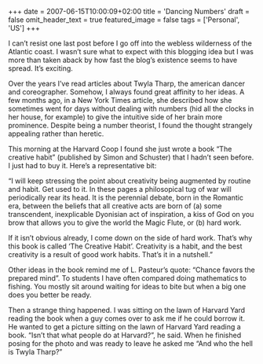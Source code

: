 +++
date = 2007-06-15T10:00:09+02:00
title = 'Dancing Numbers'
draft = false
omit_header_text = true
featured_image = false
tags = ['Personal', 'US']
+++

I can’t resist one last post before I go off into the webless
wilderness of the Atlantic coast. I wasn’t sure what to expect with
this blogging idea but I was more than taken aback by how fast the
blog’s existence seems to have spread. It’s exciting.

Over the years I’ve read articles about Twyla Tharp, the american
dancer and coreographer. Somehow, I always found great affinity to her
ideas. A few months ago, in a New York Times article, she described
how she sometimes went for days without dealing with numbers (hid all
the clocks in her house, for example) to give the intuitive side of
her brain more prominence. Despite being a number theorist, I found
the thought strangely appealing rather than heretic.

This morning at the Harvard Coop I found she just wrote a book “The
creative habit” (published by Simon and Schuster) that I hadn’t seen
before. I just had to buy it. Here’s a representative bit:

“I will keep stressing the point about creativity being augmented by
routine and habit. Get used to it. In these pages a philosopical tug
of war will periodically rear its head. It is the perennial debate,
born in the Romantic era, between the beliefs that all creative acts
are born of (a) some transcendent, inexplicable Dyonisian act of
inspiration, a kiss of God on you brow that allows you to give the
world the Magic Flute, or (b) hard work.

If it isn’t obvious already, I come down on the side of hard
work. That’s why this book is called ‘The Creative Habit’. Creativity
is a habit, and the best creativity is a result of good work
habits. That’s it in a nutshell.”

Other ideas in the book remind me of L. Pasteur’s quote: “Chance
favors the prepared mind”. To students I have often compared doing
mathematics to fishing. You mostly sit around waiting for ideas to
bite but when a big one does you better be ready.

Then a strange thing happened. I was sitting on the lawn of Harvard
Yard reading the book when a guy comes over to ask me if he could
borrow it. He wanted to get a picture sitting on the lawn of Harvard
Yard reading a book. “Isn’t that what people do at Harvard?”, he
said. When he finished posing for the photo and was ready to leave he
asked me “And who the hell is Twyla Tharp?”
